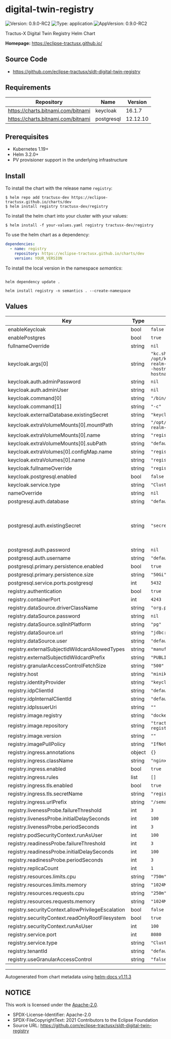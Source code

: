 # digital-twin-registry

![Version: 0.9.0-RC2](https://img.shields.io/badge/Version-0.9.0-RC2-informational?style=flat-square) ![Type: application](https://img.shields.io/badge/Type-application-informational?style=flat-square) ![AppVersion: 0.9.0-RC2](https://img.shields.io/badge/AppVersion-0.9.0-RC2-informational?style=flat-square)

Tractus-X Digital Twin Registry Helm Chart

**Homepage:** <https://eclipse-tractusx.github.io/>

## Source Code

* <https://github.com/eclipse-tractusx/sldt-digital-twin-registry>

## Requirements

| Repository | Name | Version |
|------------|------|---------|
| https://charts.bitnami.com/bitnami | keycloak | 16.1.7 |
| https://charts.bitnami.com/bitnami | postgresql | 12.12.10 |

## Prerequisites

- Kubernetes 1.19+
- Helm 3.2.0+
- PV provisioner support in the underlying infrastructure

## Install

To install the chart with the release name `registry`:

```shell
$ helm repo add tractusx-dev https://eclipse-tractusx.github.io/charts/dev
$ helm install registry tractusx-dev/registry
```
To install the helm chart into your cluster with your values:

```shell
$ helm install -f your-values.yaml registry tractusx-dev/registry
```

To use the helm chart as a dependency:

```yaml
dependencies:
  - name: registry
    repository: https://eclipse-tractusx.github.io/charts/dev
    version: YOUR_VERSION
```

To install the local version in the namespace _semantics_:

```shell

helm dependency update .

helm install registry -n semantics . --create-namespace
```

## Values

| Key | Type | Default | Description |
|-----|------|---------|-------------|
| enableKeycloak | bool | `false` |  |
| enablePostgres | bool | `true` |  |
| fullnameOverride | string | `nil` |  |
| keycloak.args[0] | string | `"kc.sh import --file /opt/keycloak/data/import/default-realm-import.json; kc.sh start-dev --hostname=registry-keycloak --hostname-strict=false --proxy=edge"` |  |
| keycloak.auth.adminPassword | string | `nil` |  |
| keycloak.auth.adminUser | string | `nil` |  |
| keycloak.command[0] | string | `"/bin/sh"` |  |
| keycloak.command[1] | string | `"-c"` |  |
| keycloak.externalDatabase.existingSecret | string | `"keycloak-database-credentials"` |  |
| keycloak.extraVolumeMounts[0].mountPath | string | `"/opt/keycloak/data/import/default-realm-import.json"` |  |
| keycloak.extraVolumeMounts[0].name | string | `"registry-keycloak-configmap"` |  |
| keycloak.extraVolumeMounts[0].subPath | string | `"default-realm-import.json"` |  |
| keycloak.extraVolumes[0].configMap.name | string | `"registry-keycloak-configmap"` |  |
| keycloak.extraVolumes[0].name | string | `"registry-keycloak-configmap"` |  |
| keycloak.fullnameOverride | string | `"registry-keycloak"` |  |
| keycloak.postgresql.enabled | bool | `false` |  |
| keycloak.service.type | string | `"ClusterIP"` |  |
| nameOverride | string | `nil` |  |
| postgresql.auth.database | string | `"default-database"` |  |
| postgresql.auth.existingSecret | string | `"secret-dtr-postgres-init"` | Secret contains passwords for username postgres. |
| postgresql.auth.password | string | `nil` |  |
| postgresql.auth.username | string | `"default-user"` |  |
| postgresql.primary.persistence.enabled | bool | `true` |  |
| postgresql.primary.persistence.size | string | `"50Gi"` |  |
| postgresql.service.ports.postgresql | int | `5432` |  |
| registry.authentication | bool | `true` |  |
| registry.containerPort | int | `4243` |  |
| registry.dataSource.driverClassName | string | `"org.postgresql.Driver"` |  |
| registry.dataSource.password | string | `nil` |  |
| registry.dataSource.sqlInitPlatform | string | `"pg"` |  |
| registry.dataSource.url | string | `"jdbc:postgresql://database:5432"` |  |
| registry.dataSource.user | string | `"default-user"` |  |
| registry.externalSubjectIdWildcardAllowedTypes | string | `"manufacturerPartId,digitalTwinType"` |  |
| registry.externalSubjectIdWildcardPrefix | string | `"PUBLIC_READABLE"` |  |
| registry.granularAccessControlFetchSize | string | `"500"` |  |
| registry.host | string | `"minikube"` |  |
| registry.identityProvider | string | `"keycloak"` |  |
| registry.idpClientId | string | `"default-client"` |  |
| registry.idpInternalClientId | string | `"default-client"` |  |
| registry.idpIssuerUri | string | `""` |  |
| registry.image.registry | string | `"docker.io"` |  |
| registry.image.repository | string | `"tractusx/sldt-digital-twin-registry"` |  |
| registry.image.version | string | `""` |  |
| registry.imagePullPolicy | string | `"IfNotPresent"` |  |
| registry.ingress.annotations | object | `{}` |  |
| registry.ingress.className | string | `"nginx"` |  |
| registry.ingress.enabled | bool | `true` |  |
| registry.ingress.rules | list | `[]` |  |
| registry.ingress.tls.enabled | bool | `true` |  |
| registry.ingress.tls.secretName | string | `"registry-certificate-secret"` |  |
| registry.ingress.urlPrefix | string | `"/semantics/registry"` |  |
| registry.livenessProbe.failureThreshold | int | `3` |  |
| registry.livenessProbe.initialDelaySeconds | int | `100` |  |
| registry.livenessProbe.periodSeconds | int | `3` |  |
| registry.podSecurityContext.runAsUser | int | `100` |  |
| registry.readinessProbe.failureThreshold | int | `3` |  |
| registry.readinessProbe.initialDelaySeconds | int | `100` |  |
| registry.readinessProbe.periodSeconds | int | `3` |  |
| registry.replicaCount | int | `1` |  |
| registry.resources.limits.cpu | string | `"750m"` |  |
| registry.resources.limits.memory | string | `"1024Mi"` |  |
| registry.resources.requests.cpu | string | `"250m"` |  |
| registry.resources.requests.memory | string | `"1024Mi"` |  |
| registry.securityContext.allowPrivilegeEscalation | bool | `false` |  |
| registry.securityContext.readOnlyRootFilesystem | bool | `true` |  |
| registry.securityContext.runAsUser | int | `100` |  |
| registry.service.port | int | `8080` |  |
| registry.service.type | string | `"ClusterIP"` |  |
| registry.tenantId | string | `"default-tenant"` |  |
| registry.useGranularAccessControl | string | `"false"` |  |

----------------------------------------------
Autogenerated from chart metadata using [helm-docs v1.11.3](https://github.com/norwoodj/helm-docs/releases/v1.11.3)

## NOTICE

This work is licensed under the [Apache-2.0](https://www.apache.org/licenses/LICENSE-2.0).

- SPDX-License-Identifier: Apache-2.0
- SPDX-FileCopyrightText: 2021 Contributors to the Eclipse Foundation
- Source URL: https://github.com/eclipse-tractusx/sldt-digital-twin-registry